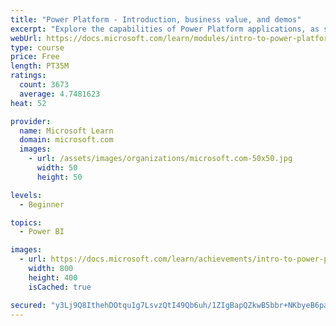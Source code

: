 ```yaml
---
title: "Power Platform - Introduction, business value, and demos"
excerpt: "Explore the capabilities of Power Platform applications, as seen in demonstrations and customer case studies."
webUrl: https://docs.microsoft.com/learn/modules/intro-to-power-platform-mba/
type: course
price: Free
length: PT35M
ratings:
  count: 3673
  average: 4.7481623
heat: 52

provider:
  name: Microsoft Learn
  domain: microsoft.com
  images:
    - url: /assets/images/organizations/microsoft.com-50x50.jpg
      width: 50
      height: 50

levels:
  - Beginner

topics:
  - Power BI

images:
  - url: https://docs.microsoft.com/learn/achievements/intro-to-power-platform-social.png
    width: 800
    height: 400
    isCached: true

secured: "y3Lj9Q8IthehDOtqu1g7LsvzQtI49Qb6uh/1ZIgBapQZkwB5bbr+NKbyeB6paXasCiUbLxotdqMwVfluZr833aPfWXfo/KONL7xqOT2FH5LWzBdVSZNgbrjJhsTnsLUxFGptwWGL1oKnY/yQah2gsHbPW/c9PM7KR1HI8GE6M33ybXf0MjOO/N4/tPhvwgtRuMFCbj7GxnuzI1iiMfdAZq/y2ZOu8DLGTtvnRCLZj8lgz+QofbptueGcSPUod/YTu0Pv3sEDxzayYaSuarMVHlpNl6g8B3373kv6KIYP75vs3wxA0h/WwcBolYofoEqegxuloZcrIHTjVcfyRVw406c1Dtyss2/cSOY1rZjWGJrC6RSMlFS3a6X51W0pkd6KgumGtEeun4ecRIf2+0FK2AWMYFeZ1EzcSxWF/FurAgU=;gHDW4w/4UBzrZgKwFzJcfA=="
---
```


